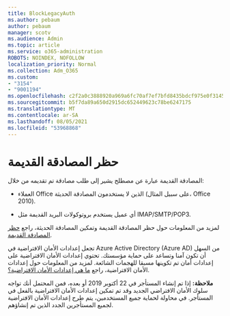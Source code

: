 ```yaml
---
title: BlockLegacyAuth
ms.author: pebaum
author: pebaum
manager: scotv
ms.audience: Admin
ms.topic: article
ms.service: o365-administration
ROBOTS: NOINDEX, NOFOLLOW
localization_priority: Normal
ms.collection: Adm_O365
ms.custom:
- "3154"
- "9001194"
ms.openlocfilehash: c2f2a0c3888920a969a6fc70af7ef7bfd8435bdcf975e0f31452b5da85e3a208
ms.sourcegitcommit: b5f7da89a650d2915dc652449623c78be6247175
ms.translationtype: MT
ms.contentlocale: ar-SA
ms.lasthandoff: 08/05/2021
ms.locfileid: "53968868"
---
```

# <a name="blocking-legacy-authentication"></a>حظر المصادقة القديمة

المصادقة القديمة عبارة عن مصطلح يشير إلى طلب مصادقة تم تقديمه من خلال:

- العملاء Office الذين لا يستخدمون المصادقة الحديثة (على سبيل المثال، Office 2010).

- أي عميل يستخدم بروتوكولات البريد القديمة مثل IMAP/SMTP/POP3.

لمزيد من المعلومات حول حظر المصادقة القديمة وتمكين المصادقة الحديثة، راجع [حظر المصادقة القديمة](https://docs.microsoft.com/azure/active-directory/conditional-access/concept-conditional-access-block-legacy-authentication).

تجعل إعدادات الأمان الافتراضية في Azure Active Directory (Azure AD) من السهل أن تكون آمنا وتساعد على حماية مؤسستك. تحتوي إعدادات الأمان الافتراضية على إعدادات أمان تم تكوينها مسبقا للهجمات الشائعة.
لمزيد من المعلومات حول إعدادات الأمان الافتراضية، راجع [ما هي إعدادات الأمان الافتراضية؟](https://docs.microsoft.com/azure/active-directory/fundamentals/concept-fundamentals-security-defaults). 

**ملاحظة:** إذا تم إنشاء المستأجر في 22 أكتوبر 2019 أو بعده، فمن المحتمل أنك تواجه سلوك الأمان الافتراضي الجديد وقد تم تمكين إعدادات الأمان الافتراضية بالفعل في المستأجر.  في محاولة لحماية جميع المستخدمين، يتم طرح إعدادات الأمان الافتراضية لجميع المستأجرين الجدد الذين تم إنشاؤهم.
